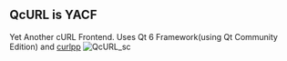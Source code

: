 ## QcURL is YACF

Yet Another cURL Frontend. Uses Qt 6 Framework(using Qt Community Edition) and [curlpp](https://curlpp.org/ 'C++ wrapper for libcURL')
![QcURL_sc](https://github.com/user-attachments/assets/55e6f5c3-c0e0-4110-bcee-88271243a0b0)

